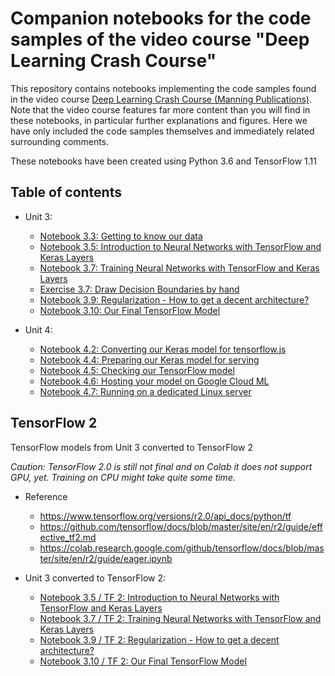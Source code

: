 # Companion notebooks for the code samples of the video course "Deep Learning Crash Course"

This repository contains notebooks implementing the code samples found in the video course [Deep Learning Crash Course (Manning Publications)](https://www.manning.com/livevideo/deep-learning-crash-course?a_aid=djcordhose&a_bid=e8e77cbf). Note that the video course features far more content than you will find in these notebooks, in particular further explanations and figures. Here we have only included the code samples themselves and immediately related surrounding comments.

These notebooks have been created using Python 3.6 and TensorFlow 1.11

## Table of contents

* Unit 3:
    * [Notebook 3.3: Getting to know our data](https://colab.research.google.com/github/djcordhose/deep-learning-crash-course-notebooks/blob/master/U3-M3-data.ipynb)
    * [Notebook 3.5: Introduction to Neural Networks with TensorFlow and Keras Layers](https://colab.research.google.com/github/djcordhose/deep-learning-crash-course-notebooks/blob/master/U3-M5-nn-intro.ipynb)
    * [Notebook 3.7: Training Neural Networks with TensorFlow and Keras Layers](https://colab.research.google.com/github/djcordhose/deep-learning-crash-course-notebooks/blob/master/U3-M7-nn-training.ipynb)
    * [Exercise 3.7: Draw Decision Boundaries by hand](https://raw.githubusercontent.com/DJCordhose/deep-learning-crash-course-notebooks/master/exercise/manual-decision-boundaries.pdf)
    * [Notebook 3.9: Regularization - How to get a decent architecture?](https://colab.research.google.com/github/djcordhose/deep-learning-crash-course-notebooks/blob/master/U3-M9-regularization.ipynb)
    * [Notebook 3.10: Our Final TensorFlow Model](https://colab.research.google.com/github/djcordhose/deep-learning-crash-course-notebooks/blob/master/U3-M10-final-model.ipynb)
    
* Unit 4:
  * [Notebook 4.2: Converting our Keras model for tensorflow.js](https://colab.research.google.com/github/djcordhose/deep-learning-crash-course-notebooks/blob/master/U4-M2-tensorflowjs.ipynb)
  * [Notebook 4.4: Preparing our Keras model for serving](https://colab.research.google.com/github/djcordhose/deep-learning-crash-course-notebooks/blob/master/U4-M4-tf-prep.ipynb)
  * [Notebook 4.5: Checking our TensorFlow model](https://colab.research.google.com/github/djcordhose/deep-learning-crash-course-notebooks/blob/master/U4-M5-tf-check.ipynb)
  * [Notebook 4.6: Hosting your model on Google Cloud ML](https://colab.research.google.com/github/djcordhose/deep-learning-crash-course-notebooks/blob/master/U4-M6-cloud.ipynb)
  * [Notebook 4.7: Running on a dedicated Linux server](https://colab.research.google.com/github/djcordhose/deep-learning-crash-course-notebooks/blob/master/U4-M7-local.ipynb)

## TensorFlow 2

TensorFlow models from Unit 3 converted to TensorFlow 2

_Caution: TensorFlow 2.0 is still not final and on Colab it does not support GPU, yet. Training on CPU might take quite some time._ 

* Reference
    * https://www.tensorflow.org/versions/r2.0/api_docs/python/tf
    * https://github.com/tensorflow/docs/blob/master/site/en/r2/guide/effective_tf2.md
    * https://colab.research.google.com/github/tensorflow/docs/blob/master/site/en/r2/guide/eager.ipynb

* Unit 3 converted to TensorFlow 2:
    * [Notebook 3.5 / TF 2: Introduction to Neural Networks with TensorFlow and Keras Layers](https://colab.research.google.com/github/djcordhose/deep-learning-crash-course-notebooks/blob/master/tf-v2/U3-M5-nn-intro.ipynb)
    * [Notebook 3.7 / TF 2: Training Neural Networks with TensorFlow and Keras Layers](https://colab.research.google.com/github/djcordhose/deep-learning-crash-course-notebooks/blob/master/tf-v2/U3-M7-nn-training.ipynb)
    * [Notebook 3.9 / TF 2: Regularization - How to get a decent architecture?](https://colab.research.google.com/github/djcordhose/deep-learning-crash-course-notebooks/blob/master/tf-v2/U3-M9-regularization.ipynb)
    * [Notebook 3.10 / TF 2: Our Final TensorFlow Model](https://colab.research.google.com/github/djcordhose/deep-learning-crash-course-notebooks/blob/master/tf-v2/U3-M10-final-model.ipynb)

